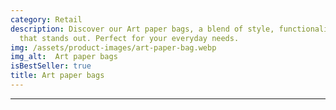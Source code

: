 ```yaml
---
category: Retail
description: Discover our Art paper bags, a blend of style, functionality, and quality
  that stands out. Perfect for your everyday needs.
img: /assets/product-images/art-paper-bag.webp
img_alt:  Art paper bags
isBestSeller: true
title: Art paper bags
---
```

---

